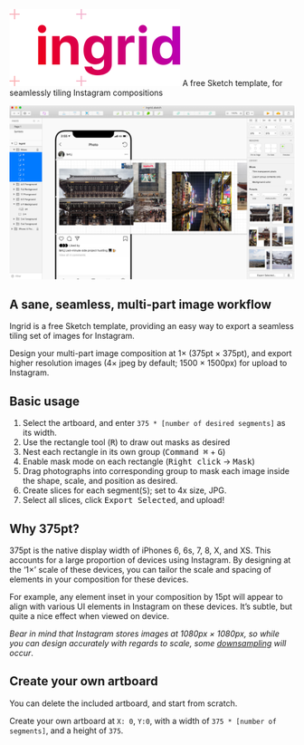 ![ingrid]
A free Sketch template, for seamlessly tiling Instagram compositions

![demo]

A sane, seamless, multi-part image workflow
-------------------------------------------

Ingrid is a free Sketch template, providing an easy way to export a seamless
tiling set of images for Instagram.

Design your multi-part image composition at 1× (375pt × 375pt), and export
higher resolution images (4× jpeg by default; 1500 × 1500px) for upload to
Instagram.

Basic usage
-----------

1. Select the artboard, and enter `375 * [number of desired segments]` as its width.
2. Use the rectangle tool (<kbd>R</kbd>) to draw out masks as desired
3. Nest each rectangle in its own group (<kbd>Command ⌘</kbd> + <kbd>G</kbd>)
4. Enable mask mode on each rectangle (<kbd>Right click</kbd> → <kbd>Mask</kbd>)
5. Drag photographs into corresponding group to mask each image inside the shape,
   scale, and position as desired.
6. Create slices for each segment(<kbd>S</kbd>); set to 4x size, JPG.
7. Select all slices, click <kbd>Export Selected</kbd>, and upload!

Why 375pt?
----------

375pt is the native display width of iPhones 6, 6s, 7, 8, X, and XS. This
accounts for a large proportion of devices using Instagram. By designing at the
‘1×’ scale of these devices, you can tailor the scale and spacing of elements in
your composition for these devices.

For example, any element inset in your composition by 15pt will appear to align
with various UI elements in Instagram on these devices. It’s subtle, but quite a
nice effect when viewed on device.

*Bear in mind that Instagram stores images at 1080px × 1080px, so while you can
design accurately with regards to scale, some [downsampling][ds] will occur*.

Create your own artboard
------------------------

You can delete the included artboard, and start from scratch.

Create your own artboard at `X: 0`, `Y:0`, with a width of `375 * [number of segments]`,
and a height of `375`.

[demo]: ./demo.jpg "Screenshot of Ingrid template in Sketch"
[ingrid]: ./logo.svg "Ingrid"
[ds]: https://bjango.com/articles/everythingisagrid/ "Everything is a Grid, by Marc Edwards"
